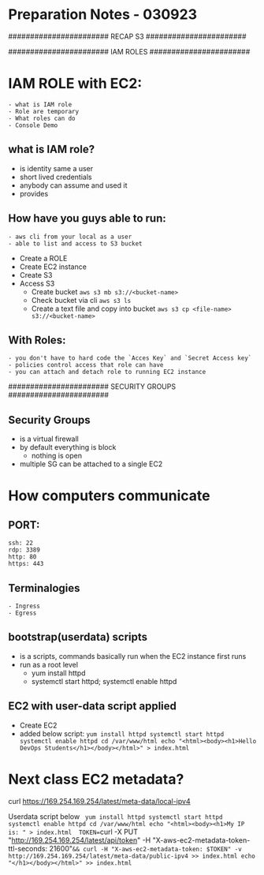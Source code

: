 # Preparation Notes - 030923
####################### RECAP S3 #######################


####################### IAM ROLES ####################### 
# IAM ROLE with EC2:
    - what is IAM role
    - Role are temporary
    - What roles can do
    - Console Demo

## what is IAM role?
- is identity same a user 
- short lived credentials
- anybody can assume and used it
- provides 


## How have you guys able to run:
    - aws cli from your local as a user 
    - able to list and access to S3 bucket 

- Create a ROLE
- Create EC2 instance
- Create S3
- Access S3
    - Create bucket 
        `aws s3 mb s3://<bucket-name>`
    - Check bucket via cli
        `aws s3 ls`
    - Create a text file and copy into bucket
        `aws s3 cp <file-name> s3://<bucket-name>`

## With Roles:
    - you don't have to hard code the `Acces Key` and `Secret Access key`
    - policies control access that role can have
    - you can attach and detach role to running EC2 instance


####################### SECURITY GROUPS ####################### 

## Security Groups
- is a virtual firewall
- by default everything is block
    - nothing is open
- multiple SG can be attached to a single EC2

# How computers communicate
## PORT:
    ssh: 22
    rdp: 3389
    http: 80
    https: 443 

## Terminalogies
    - Ingress
    - Egress

## bootstrap(userdata) scripts
- is a scripts, commands basically run when the EC2 instance first runs
- run as a root level
    - yum install httpd
    - systemctl start httpd; systemctl enable httpd

## EC2 with user-data script applied
- Create EC2
- added below script:
    `yum install httpd
    systemctl start httpd
    systemctl enable httpd
    cd /var/www/html
    echo "<html><body><h1>Hello DevOps Students</h1></body></html>" > index.html 
    `


# Next class EC2 metadata?
curl https://169.254.169.254/latest/meta-data/local-ipv4

Userdata script below
`
    yum install httpd
    systemctl start httpd
    systemctl enable httpd
    cd /var/www/html
    echo "<html><body><h1>My IP is: " > index.html 
    TOKEN=`curl -X PUT "http://169.254.169.254/latest/api/token" -H "X-aws-ec2-metadata-token-ttl-seconds: 21600"` && curl -H "X-aws-ec2-metadata-token: $TOKEN" -v http://169.254.169.254/latest/meta-data/public-ipv4 >> index.html
    echo "</h1></body></html>" >> index.html
`
